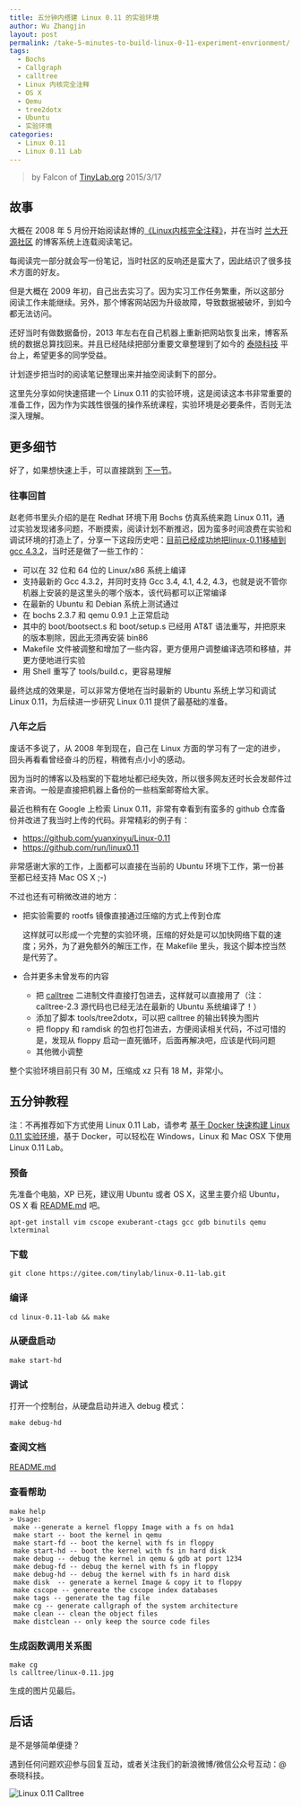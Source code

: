 ```yaml
---
title: 五分钟内搭建 Linux 0.11 的实验环境
author: Wu Zhangjin
layout: post
permalink: /take-5-minutes-to-build-linux-0-11-experiment-envrionment/
tags:
  - Bochs
  - Callgraph
  - calltree
  - Linux 内核完全注释
  - OS X
  - Qemu
  - tree2dotx
  - Ubuntu
  - 实验环境
categories:
  - Linux 0.11
  - Linux 0.11 Lab
---
```


> by Falcon of [TinyLab.org][1]
> 2015/3/17


## 故事

大概在 2008 年 5 月份开始阅读赵博的[《Linux内核完全注释》][2]，并在当时 [兰大开源社区][3] 的博客系统上连载阅读笔记。

每阅读完一部分就会写一份笔记，当时社区的反响还是蛮大了，因此结识了很多技术方面的好友。

但是大概在 2009 年初，自己出去实习了。因为实习工作任务繁重，所以这部分阅读工作未能继续。另外，那个博客网站因为升级故障，导致数据被破坏，到如今都无法访问。

还好当时有做数据备份，2013 年左右在自己机器上重新把网站恢复出来，博客系统的数据总算找回来。并且已经陆续把部分重要文章整理到了如今的 [泰晓科技][1] 平台上，希望更多的同学受益。

计划逐步把当时的阅读笔记整理出来并抽空阅读剩下的部分。

这里先分享如何快速搭建一个 Linux 0.11 的实验环境，这是阅读这本书非常重要的准备工作，因为作为实践性很强的操作系统课程，实验环境是必要条件，否则无法深入理解。

## 更多细节

好了，如果想快速上手，可以直接跳到 [下一节][4]。

### 往事回首

赵老师书里头介绍的是在 Redhat 环境下用 Bochs 仿真系统来跑 Linux 0.11，通过实验发现诸多问题，不断摸索，阅读计划不断推迟，因为蛮多时间浪费在实验和调试环境的打造上了，分享一下这段历史吧：[目前已经成功地把linux-0.11移植到gcc 4.3.2][5]，当时还是做了一些工作的：

  * 可以在 32 位和 64 位的 Linux/x86 系统上编译
  * 支持最新的 Gcc 4.3.2，并同时支持 Gcc 3.4, 4.1, 4.2, 4.3，也就是说不管你机器上安装的是这里头的哪个版本，该代码都可以正常编译
  * 在最新的 Ubuntu 和 Debian 系统上测试通过
  * 在 bochs 2.3.7 和 qemu 0.9.1 上正常启动
  * 其中的 boot/bootsect.s 和 boot/setup.s 已经用 AT&T 语法重写，并把原来的版本剔除，因此无须再安装 bin86
  * Makefile 文件被调整和增加了一些内容，更方便用户调整编译选项和移植，并更方便地进行实验
  * 用 Shell 重写了 tools/build.c，更容易理解

最终达成的效果是，可以非常方便地在当时最新的 Ubuntu 系统上学习和调试 Linux 0.11，为后续进一步研究 Linux 0.11 提供了最基础的准备。

### 八年之后

废话不多说了，从 2008 年到现在，自己在 Linux 方面的学习有了一定的进步，回头再看看曾经奋斗的历程，稍微有点小小的感动。

因为当时的博客以及档案的下载地址都已经失效，所以很多网友还时长会发邮件过来咨询。一般是直接把机器上备份的一些档案邮寄给大家。

最近也稍有在 Google 上检索 Linux 0.11，非常有幸看到有蛮多的 github 仓库备份并改进了我当时上传的代码。非常精彩的例子有：

  * https://github.com/yuanxinyu/Linux-0.11
  * https://github.com/run/linux0.11

非常感谢大家的工作，上面都可以直接在当前的 Ubuntu 环境下工作，第一份甚至都已经支持 Mac OS X ;-)

不过也还有可稍微改进的地方：

  * 把实验需要的 rootfs 镜像直接通过压缩的方式上传到仓库

    这样就可以形成一个完整的实验环境，压缩的好处是可以加快网络下载的速度；另外，为了避免额外的解压工作，在 Makefile 里头，我这个脚本控当然是代劳了。

  * 合并更多未曾发布的内容

      * 把 [calltree][6] 二进制文件直接打包进去，这样就可以直接用了（注：calltree-2.3 源代码也已经无法在最新的 Ubuntu 系统编译了！）
      * 添加了脚本 tools/tree2dotx，可以把 calltree 的输出转换为图片
      * 把 floppy 和 ramdisk 的包也打包进去，方便阅读相关代码，不过可惜的是，发现从 floppy 启动一直死循环，后面再解决吧，应该是代码问题
      * 其他微小调整

整个实验环境目前只有 30 M，压缩成 xz 只有 18 M，非常小。

## 五分钟教程

注：不再推荐如下方式使用 Linux 0.11 Lab，请参考 [基于 Docker 快速构建 Linux 0.11 实验环境][5]，基于 Docker，可以轻松在 Windows，Linux 和 Mac OSX 下使用 Linux 0.11 Lab。

### 预备

先准备个电脑，XP 已死，建议用 Ubuntu 或者 OS X，这里主要介绍 Ubuntu，OS X 看 [README.md][7] 吧。

    apt-get install vim cscope exuberant-ctags gcc gdb binutils qemu lxterminal


### 下载

    git clone https://gitee.com/tinylab/linux-0.11-lab.git


### 编译

    cd linux-0.11-lab && make


### 从硬盘启动

    make start-hd


### 调试

打开一个控制台，从硬盘启动并进入 debug 模式：

    make debug-hd

### 查阅文档

[README.md][7]

### 查看帮助

    make help
    > Usage:
     make --generate a kernel floppy Image with a fs on hda1
     make start -- boot the kernel in qemu
     make start-fd -- boot the kernel with fs in floppy
     make start-hd -- boot the kernel with fs in hard disk
     make debug -- debug the kernel in qemu & gdb at port 1234
     make debug-fd -- debug the kernel with fs in floppy
     make debug-hd -- debug the kernel with fs in hard disk
     make disk  -- generate a kernel Image & copy it to floppy
     make cscope -- genereate the cscope index databases
     make tags -- generate the tag file
     make cg -- generate callgraph of the system architecture
     make clean -- clean the object files
     make distclean -- only keep the source code files


### 生成函数调用关系图

    make cg
    ls calltree/linux-0.11.jpg


生成的图片见最后。

## 后话

是不是够简单便捷？

遇到任何问题欢迎参与回复互动，或者关注我们的新浪微博/微信公众号互动：@泰晓科技。


![Linux 0.11 Calltree][8]





 [1]: https://tinylab.org
 [2]: http://www.oldlinux.org/download/clk011c-3.0.pdf
 [3]: http://oss.lzu.edu.cn
 [4]: #section-4
 [5]: /build-linux-0-11-lab-with-docker/
 [6]: http://sourceforge.net/projects/schilytools/files/calltree/
 [7]: https://gitee.com/tinylab/linux-0.11-lab/blob/master/README.md
 [8]: /wp-content/uploads/2015/03/linux-0.11.jpg
